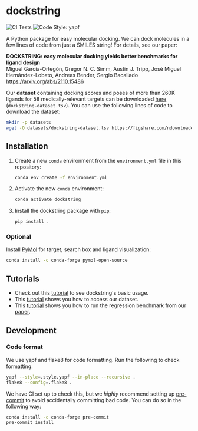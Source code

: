 # dockstring

![CI Tests](https://github.com/mgarort/dockstring/workflows/Install%20conda%20env%20and%20run%20pytest./badge.svg?branch=main)
![Code Style: yapf](https://img.shields.io/badge/code%20style-yapf-orange.svg)

A Python package for easy molecular docking.
We can dock molecules in a few lines of code from just a SMILES string!
For details, see our paper:

**DOCKSTRING: easy molecular docking yields better benchmarks for ligand design**<br>
Miguel García-Ortegón, Gregor N. C. Simm, Austin J. Tripp, José Miguel Hernández-Lobato, Andreas Bender, Sergio Bacallado<br>
https://arxiv.org/abs/2110.15486

Our **dataset** containing docking scores and poses of more than 260K ligands for 58 medically-relevant targets
can be downloaded [here](https://figshare.com/s/95f2fed733dec170b998?file=30562257) (`dockstring-dataset.tsv`).
You can use the following lines of code to download the dataset:

```bash
mkdir -p datasets
wget -O datasets/dockstring-dataset.tsv https://figshare.com/ndownloader/files/30562257?private_link=95f2fed733dec170b998
```

## Installation

1. Create a new `conda` environment from the `environment.yml` file in this repository:
   ```bash
   conda env create -f environment.yml
   ```
1. Activate the new `conda` environment:
   ```bash
   conda activate dockstring
   ```
1. Install the dockstring package with `pip`:
   ```bash
   pip install .
   ```

### Optional

Install [PyMol](https://pymol.org/) for target, search box and ligand visualization:
```bash
conda install -c conda-forge pymol-open-source 
```

## Tutorials

- Check out this [tutorial](tutorials/1_docking_risperidone_against_DRD2.ipynb) to see dockstring's basic usage.
- This [tutorial](tutorials/2_dockstring_dataset.ipynb) shows you how to access our dataset.
- This [tutorial](tutorials/3_dummy_regression_benchmark.ipynb) shows you how to run the regression benchmark from our [paper](https://arxiv.org/abs/2110.15486).

## Development

### Code format

We use yapf and flake8 for code formatting.
Run the following to check formatting:

```bash
yapf --style=.style.yapf --in-place --recursive .
flake8 --config=.flake8 .
```

We have CI set up to check this, but we _highly_ recommend setting up
[pre-commit](https://pre-commit.com/) to avoid accidentally committing bad code.
You can do so in the following way:

```bash
conda install -c conda-forge pre-commit
pre-commit install
```
